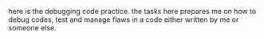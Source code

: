 here is the debugging code practice. the tasks here prepares me on how to debug codes, test and manage flaws in a code either written by me or someone else. 
